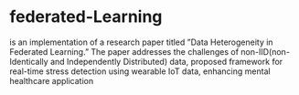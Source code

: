 # federated-Learning
is an implementation of a research paper titled ”Data Heterogeneity in Federated Learning.” The paper addresses the challenges of non-IID(non-Identically and Independently Distributed) data, proposed framework for real-time stress detection using wearable IoT data, enhancing mental healthcare application
